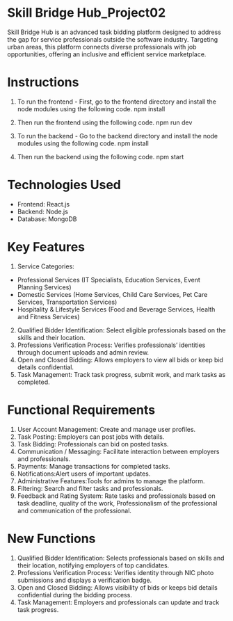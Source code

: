 # Skill Bridge Hub_Project02
 Skill Bridge Hub is an advanced task bidding platform designed to address the gap for service professionals outside the software industry. Targeting urban areas, this platform connects diverse professionals with job opportunities, offering an inclusive and efficient service marketplace.

# Instructions
 1. To run the frontend - First, go to the frontend directory and install the node modules using the following code.
npm install

2. Then run the frontend using the following code.
npm run dev

3. To run the backend - Go to the backend directory and install the node modules using the following code.
npm install
4. Then run the backend using the following code.
npm start

# Technologies Used
- Frontend: React.js
- Backend: Node.js
- Database: MongoDB
# Key Features
1. Service Categories:
  - Professional Services (IT Specialists, Education Services, Event Planning Services)
  - Domestic Services (Home Services, Child Care Services, Pet Care Services, Transportation Services)
  - Hospitality & Lifestyle Services (Food and Beverage Services, Health and Fitness Services)
2. Qualified Bidder Identification: Select eligible professionals based on the skills and their location.
3. Professions Verification Process: Verifies professionals’ identities through document uploads and admin review.
4. Open and Closed Bidding: Allows employers to view all bids or keep bid details confidential.
5. Task Management: Track task progress, submit work, and mark tasks as completed.

# Functional Requirements
1. User Account Management: Create and manage user profiles.
2. Task Posting: Employers can post jobs with details.
3. Task Bidding: Professionals can bid on posted tasks.
4. Communication / Messaging: Facilitate interaction between employers and professionals.
5. Payments: Manage transactions for completed tasks.
6. Notifications:Alert users of important updates.
7. Administrative Features:Tools for admins to manage the platform.
8. Filtering: Search and filter tasks and professionals.
9. Feedback and Rating System: Rate tasks and professionals based on task deadline, quality of the work, Professionalism of the professional and communication of the professional.

# New Functions
1. Qualified Bidder Identification: Selects professionals based on skills and their location, notifying employers of top candidates.
2. Professions Verification Process: Verifies identity through NIC photo submissions and displays a verification badge.
3. Open and Closed Bidding: Allows visibility of bids or keeps bid details confidential during the bidding process.
4. Task Management: Employers and professionals can update and track task progress.
